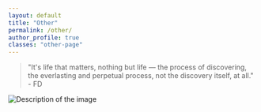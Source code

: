 ```yaml
---
layout: default
title: "Other"
permalink: /other/
author_profile: true
classes: "other-page" 
---
```


<div class="content-center">
  <div class="quote-container">
    <div class="quote">
      <blockquote>
        <p>"It's life that matters, nothing but life — the process of discovering, the everlasting and perpetual process, not the discovery itself, at all." - FD</p>
      </blockquote>
    </div>
  </div>

  <div class="image-container">
    <img src="https://gabrieleletta97.github.io/images/idiotic.jpeg" alt="Description of the image" style="max-width: 75%; height: auto;">
  </div>
</div>

